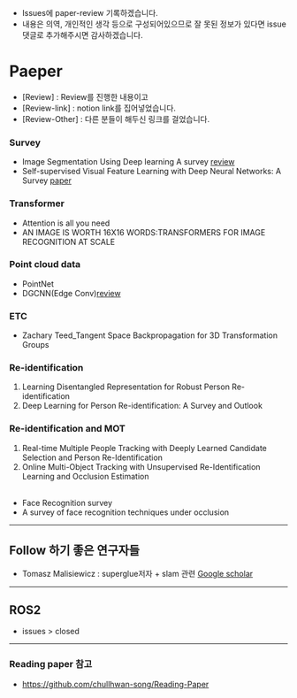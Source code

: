
- Issues에 paper-review 기록하겠습니다.
- 내용은 의역, 개인적인 생각 등으로 구성되어있으므로 잘 못된 정보가 있다면 issue 댓글로 추가해주시면 감사하겠습니다.


# Paeper
- [Review] : Review를 진행한 내용이고
- [Review-link] : notion link를 집어넣었습니다.
- [Review-Other] : 다른 분들이 해두신 링크를 걸었습니다.
### Survey 
- Image Segmentation Using Deep learning A survey [review](https://github.com/ChaeChae0505/Paper-reading/issues/4)
- Self-supervised Visual Feature Learning with Deep Neural Networks: A Survey [paper](https://arxiv.org/pdf/1902.06162.pdf)

### Transformer
- Attention is all you need
- AN IMAGE IS WORTH 16X16 WORDS:TRANSFORMERS FOR IMAGE RECOGNITION AT SCALE


### Point cloud data
- PointNet
- DGCNN(Edge Conv)[review](https://github.com/ChaeChae0505/Paper-reading/issues/4)
### ETC
- Zachary Teed_Tangent Space Backpropagation for 3D Transformation Groups

### Re-identification
1. Learning Disentangled Representation for Robust Person Re-identification
2. Deep Learning for Person Re-identification: A Survey and Outlook 
 
### Re-identification and MOT
1. Real-time Multiple People Tracking with Deeply Learned Candidate Selection and Person Re-Identification 
2. Online Multi-Object Tracking with Unsupervised Re-Identification Learning and Occlusion Estimation\
 
 
- Face Recognition survey
- A survey of face recognition techniques under occlusion

---

## Follow 하기 좋은 연구자들
- Tomasz Malisiewicz : superglue저자 + slam 관련 [Google scholar](https://scholar.google.com/citations?hl=en&user=RCTeTV0AAAAJ&view_op=list_works&citft=1&email_for_op=chaey62%40gmail.com&gmla=AJsN-F7nXs0r6rixYQ1P9rBpNbNrDLESCgHa52b4WrYbqUFxgniQ2uUranJdBr61Kdz64BzdNhRIv3u4T8t0nUmkSrvhAUuDZu5Hc86CxSYdHMxtKUC2FZu4TzY8c2QNpFH7RBiH2_tWpqXuAJmENLgbgtW53qw6_uc7giSxGmT8dNcP7PRcwjNpvsh8nVqzj2HRLhldSuzoNqqypQHBaI-XqXnRVpGYYBN7jple3ErRsfdDMdSuvDg)





---
## ROS2 
- issues >  closed

---
### Reading paper 참고
- https://github.com/chullhwan-song/Reading-Paper


